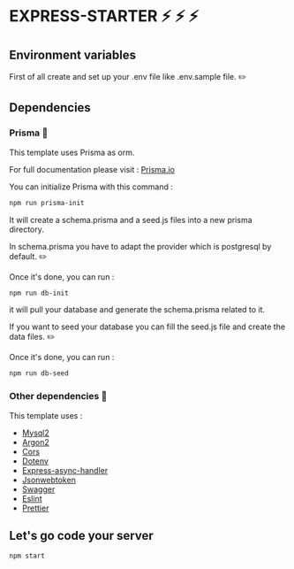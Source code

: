 # EXPRESS-STARTER ⚡️ ⚡️ ⚡️


## Environment variables

First of all create and set up your .env file like .env.sample file. :pencil2:

## Dependencies

### Prisma :pushpin:

This template uses Prisma as orm.

For full documentation please visit : <a href="https://www.prisma.io/docs/getting-started/quickstart">Prisma.io</a>

You can initialize Prisma with this command : 

```bash
npm run prisma-init
```
It will create a schema.prisma and a seed.js files into a new prisma directory.

In schema.prisma you have to adapt the provider which is postgresql by default. :pencil2:

Once it's done, you can run :

```bash
npm run db-init
```
it will pull your database and generate the schema.prisma related to it.

If you want to seed your database you can fill the seed.js file and create the data files. :pencil2:

Once it's done, you can run : 

```bash
npm run db-seed
```
### Other dependencies :pushpin:

This template uses : 

<ul>
   <li><a href="https://github.com/sidorares/node-mysql2#readme">Mysql2</a></li>
   <li><a href="https://github.com/ranisalt/node-argon2#readme">Argon2</a></li>
   <li><a href="https://github.com/expressjs/cors#readme">Cors</a></li>
   <li><a href="https://github.com/motdotla/dotenv#readme">Dotenv</a></li>
   <li><a href="https://github.com/Abazhenov/express-async-handler">Express-async-handler</a></li>
   <li><a href="https://jwt.io/">Jsonwebtoken</a></li>
   <li><a href="https://swagger.io/">Swagger</a></li>
   <li><a href="https://eslint.org/">Eslint</a></li>
   <li><a href="https://prettier.io/">Prettier</a></li>
</ul>


## Let's go code your server

```bash
npm start
```



